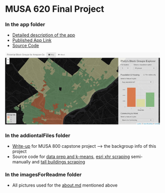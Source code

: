 # MUSA 620 Final Project

### In the app folder
- [Detailed description of the app](https://github.com/laylasun/musa620_shinyFinal/blob/master/app/about.md)
- [Published App Link](https://laylasun.shinyapps.io/musa620_shinyFinal/)
- [Source Code](https://github.com/laylasun/musa620_shinyFinal/tree/master/app)

![quicklook](https://raw.githubusercontent.com/laylasun/musa620_shinyFinal/master/imagesForReadme/img001.png)

### In the addiontalFiles folder
- [Write-up](https://github.com/laylasun/musa620_shinyFinal/blob/master/addiontalFiles/musa800_writeup1.pdf) for MUSA 800 capstone project --> the backgroup info of this project
- Source code for [data prep and k-means](https://github.com/laylasun/musa620_shinyFinal/tree/master/addiontalFiles/k_means), [esri xhr scraping](https://github.com/laylasun/musa620_shinyFinal/tree/master/addiontalFiles/esri_xhr_scraping) semi-manually and [tall buildings scraping](https://github.com/laylasun/musa620_shinyFinal/tree/master/addiontalFiles/tallBuilding_scraping)

### In the imagesForReadme folder
- All pictures used for the [about.md](https://github.com/laylasun/musa620_shinyFinal/blob/master/app/about.md) mentioned above
